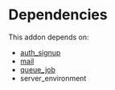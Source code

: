 # Dependencies

This addon depends on:

- [auth_signup](https://github.com/bringout/oca-ocb-security/tree/9d3d20ba5eaca057c268869e706c2a3329b495c2/odoo-bringout-oca-ocb-auth_signup)
- [mail](https://github.com/bringout/oca-ocb-core/tree/b8a76bf74d4ef2767aa510ddf3515d4c8c9b941d/odoo-bringout-oca-ocb-mail)
- [queue_job](https://github.com/bringout/oca-technical)
- server_environment
